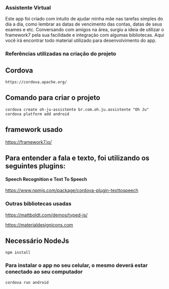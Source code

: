 ### Assistente Virtual 

Este app foi criado com intuito de ajudar minha mãe nas tarefas simples do dia a dia, como lembrar as datas de vencimento das contas, datas de seus exames e etc. Conversando com amigos na área, surgiu a ideia de utilizar o framework7 pela sua facilidade e integração com algumas bibliotecas. Aqui você irá encontrar todo material  utilizado para desenvolvimento do app.


### Referências utilizadas na criação do projeto

## Cordova

```
https://cordova.apache.org/

```

## Comando para criar o projeto

```
cordova create oh-ju-assistente br.com.oh.ju.assistente "Oh Ju" cordova platform add android
```
## framework usado

https://framework7.io/

## Para entender a fala e texto, foi utilizando os seguintes plugins:

#### Speech Recognition e Text To Speech

<https://www.npmjs.com/package/cordova-plugin-texttospeech>

### Outras bibliotecas usadas

<https://mattboldt.com/demos/typed-js/>

<https://materialdesignicons.com>

## Necessário NodeJs

```
npm install
```
### Para instalar o app no seu celular, o mesmo deverá estar conectado ao seu computador
```
cordova run android
